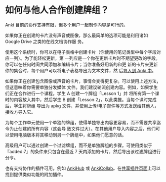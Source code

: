 # 如何与他人合作创建牌组？

Anki 目前的协作支持有限，但多个用户一起制作内容是可行的。

如果你正在创建的卡片没有声音或图像，那么最简单的选项可能是利用诸如 Google Drive 之类的在线文档协作服
务。

使用这个系统时，你可以在电子表格中创建卡片（你使用的笔记类型中每个字段对应一列）。为了能轻松更新，第
一列应是一个你在更新卡片时不期望更改的字段。你可以在任何时间共同添加和编辑卡片；当你准备好用新的和更
新的卡片来更新你的集合时，每个用户可以将电子表格导出为文本文件，然
后[导入到 Anki 中](https://docs.ankiweb.net/importing/intro.html)。

如果你正在创建包含图像或声音的卡片，事情会变得更复杂。可以使用上述方法，但这意味着你需要单独分发媒体
文件。我们建议轮流创建内容。例如，如果学生们正在合作进行一个课程，学生 A 创建一个牌组「Lesson 1」并
将所有第一个课时的内容放入其中，然后学生 B 创建「Lesson 2」，以此类推。当每个课时完成后，学生将牌组
导出为 apkg 文件，并使用上传/电子邮件等方式发送给其他人，接收方导入它。

为每个工作单元使用一个单独的牌组，使得单独导出内容更容易，而不需要共享迄今为止创建的所有内容（这会导
致文件过大）。在其他用户导入内容之后，他们可以使用电脑版本将其移动到另一个牌组中，如果他们愿意的话。

高级用户可以通过创建一个过滤牌组，而不是单独牌组的步骤。可使用类似于『added:7』的条件来只包含在最近
7 天内添加的卡片，然后导出该过滤牌组进行分享。

也有支持协作的插件可用，例如 [AnkiHub](https://www.ankihub.net) 或
[AnkiCollab](https://www.ankicollab.com/)。在[共享插件页面](https://ankiweb.net/shared/addons)上可以
找到提供类似功能的附加插件。
